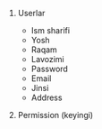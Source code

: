 <!-- MVP - Minimum viable product -->

1. Userlar
    - Ism sharifi
    - Yosh
    - Raqam
    - Lavozimi
    - Password
    - Email
    - Jinsi
    - Address

2. Permission (keyingi)